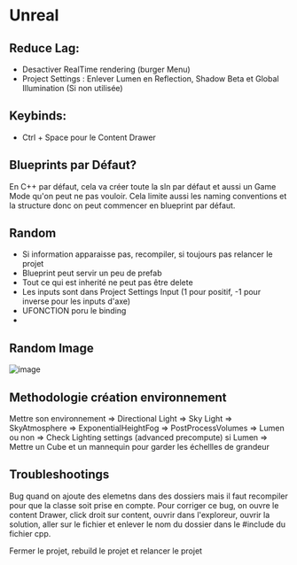 # Unreal

## Reduce Lag:

* Desactiver RealTime rendering (burger Menu)
* Project Settings : Enlever Lumen en Reflection, Shadow Beta et Global Illumination (Si non utilisée)

## Keybinds:

* Ctrl + Space pour le Content Drawer

## Blueprints par Défaut?

En C++ par défaut, cela va créer toute la sln par défaut et aussi un Game Mode qu'on peut ne pas vouloir. Cela limite aussi les naming conventions et la structure donc on peut commencer en blueprint par défaut.

## Random

* Si information apparaisse pas, recompiler, si toujours pas relancer le projet
* Blueprint peut servir un peu de prefab
* Tout ce qui est inherité ne peut pas être delete
* Les inputs sont dans Project Settings Input (1 pour positif, -1 pour inverse pour les inputs d'axe)
* UFONCTION poru le binding
* 

## Random Image
![image](https://user-images.githubusercontent.com/58773222/152567380-49ab36fe-c791-45fd-86d5-542a1b838783.png)

## Methodologie création environnement

Mettre son environnement 
=> Directional Light
=> Sky Light
=> SkyAtmosphere
=> ExponentialHeightFog
=> PostProcessVolumes => Lumen ou non
=> Check Lighting settings (advanced precompute) si Lumen
=> Mettre un Cube et un mannequin pour garder les échellles de grandeur



## Troubleshootings

Bug quand on ajoute des elemetns dans des dossiers mais il faut recompiler pour que la classe soit prise en compte. Pour corriger ce bug, on ouvre le content Drawer, click droit sur content, ouvrir dans l'exploreur, ouvrir la solution, aller sur le fichier et enlever le nom du dossier dans le #include du fichier cpp.

Fermer le projet, rebuild le projet et relancer le projet
